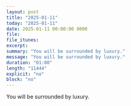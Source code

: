 ```yaml
---
layout: post
title: "2025-01-11"
today: "2025-01-11"
date: 2025-01-11 00:00:00 0000
file:
file_itunes:
excerpt:
summary: "You will be surrounded by luxury."
message: "You will be surrounded by luxury."
duration: "01:00"
length: "11444"
explicit: "no"
block: "no"
---
```

You will be surrounded by luxury.

